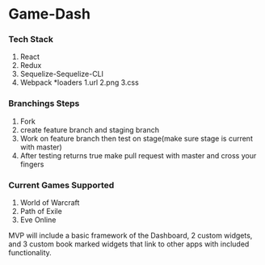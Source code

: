 # Game-Dash




### Tech Stack

1. React
2. Redux
3. Sequelize-Sequelize-CLI
4. Webpack
   *loaders
     1.url
     2.png
     3.css


### Branchings Steps

1. Fork
2. create feature branch and staging branch
3. Work on feature branch then test on stage(make sure stage is current with master)
4. After testing returns true make pull request with master and cross your fingers


### Current Games Supported

1. World of Warcraft
2. Path of Exile
3. Eve Online

MVP will include a basic framework of the Dashboard, 2 custom widgets, and 3 custom book marked widgets that link to other apps with included functionality.
